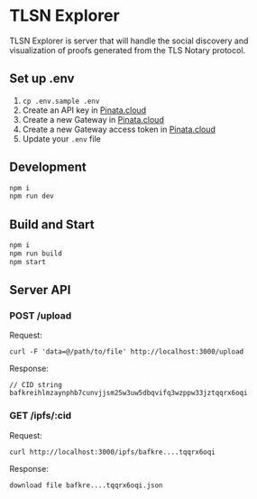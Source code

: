 # TLSN Explorer

TLSN Explorer is server that will handle the social discovery and visualization of proofs generated from the TLS Notary protocol.

## Set up .env
1. `cp .env.sample .env`
2. Create an API key in [Pinata.cloud](https://docs.pinata.cloud/quickstart/node-js#generate-your-api-keys)
3. Create a new Gateway in [Pinata.cloud](https://app.pinata.cloud/gateway)
4. Create a new Gateway access token in [Pinata.cloud](https://app.pinata.cloud/developers/gateway-settings)
5. Update your `.env` file

## Development
```bash
npm i
npm run dev
```

## Build and Start
```bash
npm i
npm run build
npm start
```

## Server API

### POST /upload

Request:
```
curl -F 'data=@/path/to/file' http://localhost:3000/upload
```

Response:
```
// CID string
bafkreihlmzaynphb7cunvjjsm25w3uw5dbqvifq3wzppw33jztqqrx6oqi
```

### GET /ipfs/:cid

Request:
```
curl http://localhost:3000/ipfs/bafkre....tqqrx6oqi
```

Response:
```
download file bafkre....tqqrx6oqi.json
```